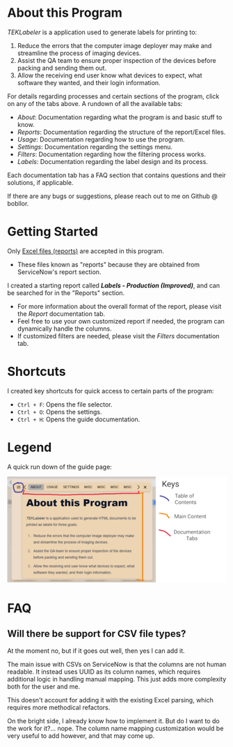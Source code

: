 # About this Program

*TEKLabeler* is a application used to generate labels for printing to:

1. Reduce the errors that the computer image deployer may make and streamline the process of imaging devices.
2. Assist the QA team to ensure proper inspection of the devices before packing and sending them out.
3. Allow the receiving end user know what devices to expect, what software they wanted, and their login information.

For details regarding processes and certain sections of the program, click on any of the tabs above. A rundown of all the available tabs:

- *About*: Documentation regarding what the program is and basic stuff to know.
- *Reports*: Documentation regarding the structure of the report/Excel files.
- *Usage*: Documentation regarding how to use the program.
- *Settings*: Documentation regarding the settings menu.
- *Filters*: Documentation regarding how the filtering process works.
- *Labels*: Documentation regarding the label design and its process.

Each documentation tab has a FAQ section that contains questions and their solutions, if applicable.

If there are any bugs or suggestions, please reach out to me on Github @ bobllor.

# Getting Started

Only <u>Excel files (reports)</u> are accepted in this program.

- These files known as "reports" because they are obtained from ServiceNow's report section.

I created a starting report called ***Labels - Production (Improved)***, and can be searched for in the "Reports" section.

- For more information about the overall format of the report, please visit the *Report* documentation tab.
- Feel free to use your own customized report if needed, the program can dynamically handle the columns.
- If customized filters are needed, please visit the *Filters* documentation tab.

# Shortcuts

I created key shortcuts for quick access to certain parts of the program:

- `Ctrl + F`: Opens the file selector.
- `Ctrl + O`: Opens the settings.
- `Ctrl + H`: Opens the guide documentation.

# Legend

A quick run down of the guide page:

<p align="center">
    <img src="/docs/about-images/basic-legend.png" />
</p>

# FAQ

## Will there be support for CSV file types?

At the moment no, but if it goes out well, then yes I can add it. 

The main issue with CSVs on ServiceNow is that the columns are not human readable. It instead uses UUID as its column names, which requires additional logic in handling manual mapping. This just adds more complexity both for the user and me.

This doesn't account for adding it with the existing Excel parsing, which requires more methodical refactors.

On the bright side, I already know how to implement it. But do I want to do the work for it?... nope. The column name mapping customization would be very useful to add however, and that may come up.
